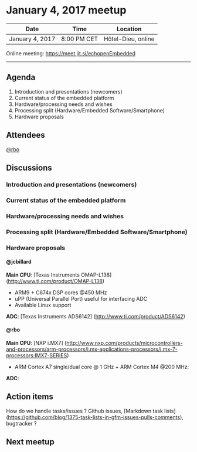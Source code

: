 # January 4, 2017 meetup

| Date            |  Time        | Location          |
|-----------------|--------------|-------------------|
| January 4, 2017 |  8:00 PM CET | Hôtel-Dieu, online|

Online meeting: https://meet.jit.si/echopenEmbedded 
___
## Agenda
1. Introduction and presentations (newcomers)
2. Current status of the embedded platform
3. Hardware/processing needs and wishes
4. Processing split (Hardware/Embedded Software/Smartphone)
5. Hardware proposals

## Attendees
[@rbo](https://echopen.slack.com/team/rbo)

## Discussions

### Introduction and presentations (newcomers)

### Current status of the embedded platform

### Hardware/processing needs and wishes

### Processing split (Hardware/Embedded Software/Smartphone)

### Hardware proposals
#### @jcbillard ####

__Main CPU__: 
[Texas Instruments OMAP-L138] (http://www.ti.com/product/OMAP-L138) 
* ARM9 + C674x DSP cores @450 MHz
* uPP (Universal Parallel Port) useful for interfacing ADC
* Available Linux support

__ADC__: 
[Texas Instruments ADS6142] (http://www.ti.com/product/ADS6142)

#### @rbo ####

__Main CPU__: 
[NXP i.MX7] (http://www.nxp.com/products/microcontrollers-and-processors/arm-processors/i.mx-applications-processors/i.mx-7-processors:IMX7-SERIES) 
* ARM Cortex A7 single/dual core @ 1 GHz + ARM Cortex M4 @200 MHz:

__ADC__:


## Action items
How do we handle tasks/issues ? Github issues, [Markdown task lists] (https://github.com/blog/1375-task-lists-in-gfm-issues-pulls-comments), bugtracker ?

## Next meetup
